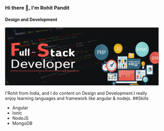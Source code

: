 ### Hi there 👋,  I'm Rohit Pandit
#### Design and Development
![Design and Development](https://github.com/Pratik1091999/Pratik1091999/blob/main/backgroud%20cover.jpg)

I'Rohit from India, and I do content on Design and Development.I really enjoy learning languages and framework like angular & nodejs.
##Skills 
* Angular
* Ionic
* NodeJS
* MongoDB
